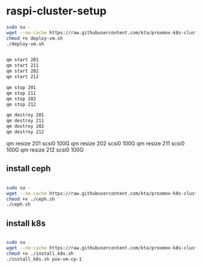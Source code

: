 # raspi-cluster-setup


```bash
sudo su -
wget --no-cache https://raw.githubusercontent.com/kta/proxmox-k8s-cluster-setup/main/deploy-vm.sh
chmod +x deploy-vm.sh
./deploy-vm.sh


qm start 201
qm start 211
qm start 202
qm start 212

qm stop 201
qm stop 211
qm stop 202
qm stop 212

qm destroy 201
qm destroy 211
qm destroy 202
qm destroy 212
```


qm resize 201 scsi0 100G
qm resize 202 scsi0 100G
qm resize 211 scsi0 100G
qm resize 212 scsi0 100G

## install ceph

```bash

sudo su -
wget --no-cache https://raw.githubusercontent.com/kta/proxmox-k8s-cluster-setup/main/ceph.sh
chmod +x ./ceph.sh
./ceph.sh
```


## install k8s

```bash

sudo su -
wget --no-cache https://raw.githubusercontent.com/kta/proxmox-k8s-cluster-setup/main/install_k8s.sh
chmod +x ./install_k8s.sh
./install_k8s.sh pve-vm-cp-1
```
